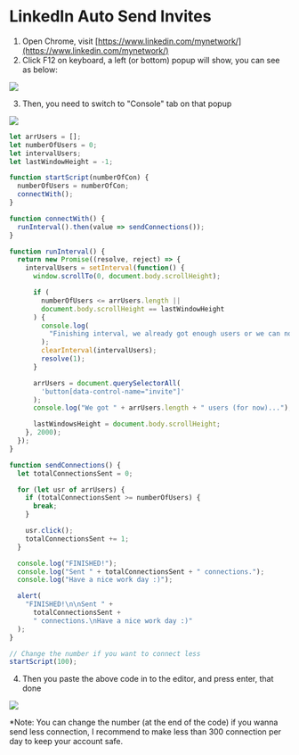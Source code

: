 # LinkedIn Auto Send Invites

1. Open Chrome, visit [https://www.linkedin.com/mynetwork/](https://www.linkedin.com/mynetwork/)
2. Click F12 on keyboard, a left (or bottom) popup will show, you can see as below:

![](https://i.imgur.com/16Mn3dS.jpg)

3. Then, you need to switch to "Console" tab on that popup

![](https://i.imgur.com/FgVXSDi.jpg)

```javascript
let arrUsers = [];
let numberOfUsers = 0;
let intervalUsers;
let lastWindowHeight = -1;

function startScript(numberOfCon) {
  numberOfUsers = numberOfCon;
  connectWith();
}

function connectWith() {
  runInterval().then(value => sendConnections());
}

function runInterval() {
  return new Promise((resolve, reject) => {
    intervalUsers = setInterval(function() {
      window.scrollTo(0, document.body.scrollHeight);

      if (
        numberOfUsers <= arrUsers.length ||
        document.body.scrollHeight == lastWindowHeight
      ) {
        console.log(
          "Finishing interval, we already got enough users or we can not find anymore..."
        );
        clearInterval(intervalUsers);
        resolve(1);
      }

      arrUsers = document.querySelectorAll(
        'button[data-control-name="invite"]'
      );
      console.log("We got " + arrUsers.length + " users (for now)...");

      lastWindowsHeight = document.body.scrollHeight;
    }, 2000);
  });
}

function sendConnections() {
  let totalConnectionsSent = 0;

  for (let usr of arrUsers) {
    if (totalConnectionsSent >= numberOfUsers) {
      break;
    }

    usr.click();
    totalConnectionsSent += 1;
  }

  console.log("FINISHED!");
  console.log("Sent " + totalConnectionsSent + " connections.");
  console.log("Have a nice work day :)");

  alert(
    "FINISHED!\n\nSent " +
      totalConnectionsSent +
      " connections.\nHave a nice work day :)"
  );
}

// Change the number if you want to connect less
startScript(100);
```

4. Then you paste the above code in to the editor, and press enter, that done

![](https://i.imgur.com/xZ9yB5O.jpg)

*Note: You can change the number (at the end of the code) if you wanna send less connection, I recommend to make less than 300 connection per day to keep your account safe.